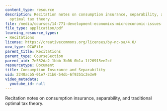 ```yaml
---
content_type: resource
description: Recitation notes on consumption insurance, separability, and traditional
  optimal tax theory.
file: /media/courses/14-771-development-economics-microeconomic-issues-and-policy-models-fall-2008/2240acb501e721b654db6f9351c2e3e9_rec6.pdf
file_type: application/pdf
learning_resource_types:
- Recitations
license: https://creativecommons.org/licenses/by-nc-sa/4.0/
ocw_type: OCWFile
parent_title: Recitations
parent_type: CourseSection
parent_uid: 7e552da2-1bbb-3b06-0b1a-1f26915ee2cf
resourcetype: Document
title: Consumption Insurance and Separability
uid: 2240acb5-01e7-21b6-54db-6f9351c2e3e9
video_metadata:
  youtube_id: null
---
```

Recitation notes on consumption insurance, separability, and traditional optimal tax theory.